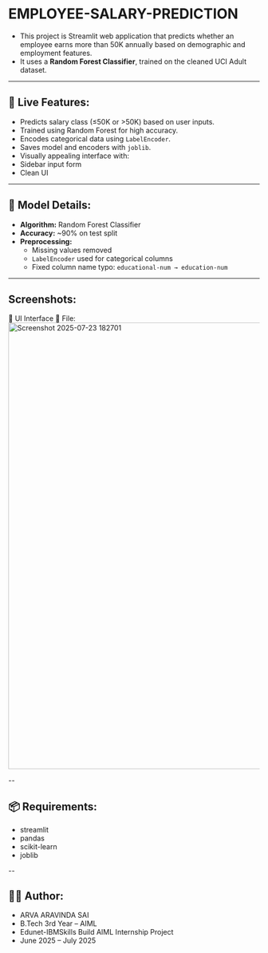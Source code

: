 # EMPLOYEE-SALARY-PREDICTION

 - This project is Streamlit web application that predicts whether an employee earns more than 50K annually based on demographic and employment features.
 - It uses a **Random Forest Classifier**, trained on the cleaned UCI Adult dataset.
------


## 🚀 Live Features:

-  Predicts salary class (≤50K or >50K) based on user inputs.
-  Trained using Random Forest for high accuracy.
-  Encodes categorical data using `LabelEncoder`.
-  Saves model and encoders with `joblib`.
-  Visually appealing interface with:
-  Sidebar input form
-  Clean UI

---

## 🧠 Model Details:

- **Algorithm:** Random Forest Classifier
- **Accuracy:** ~90% on test split
- **Preprocessing:**
  - Missing values removed
  - `LabelEncoder` used for categorical columns
  - Fixed column name typo: `educational-num → education-num`

----

## Screenshots:
🔘 UI Interface
📍 File: <img width="1914" height="895" alt="Screenshot 2025-07-23 182701" src="https://github.com/user-attachments/assets/d8a0b29b-ab94-4ad0-9c32-ab920f957b00" />

--
## 📦 Requirements:
- streamlit
- pandas
- scikit-learn
- joblib

--

## 👩‍💻 Author:
- ARVA ARAVINDA SAI
- B.Tech 3rd Year – AIML
- Edunet-IBMSkills Build AIML Internship Project
- June 2025 – July 2025
